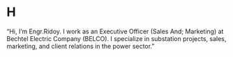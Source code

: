 # H
“Hi, I’m Engr.Ridoy. I work as an Executive Officer (Sales And; Marketing) at Bechtel Electric Company (BELCO). I specialize in substation projects, sales, marketing, and client relations in the power sector.”

